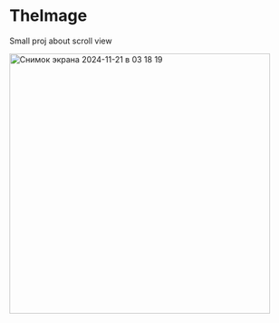# TheImage

Small proj about scroll view


<img width="460" alt="Снимок экрана 2024-11-21 в 03 18 19" src="https://github.com/user-attachments/assets/cc3a2cb2-1a07-49f6-920e-be6b68d415f1">
